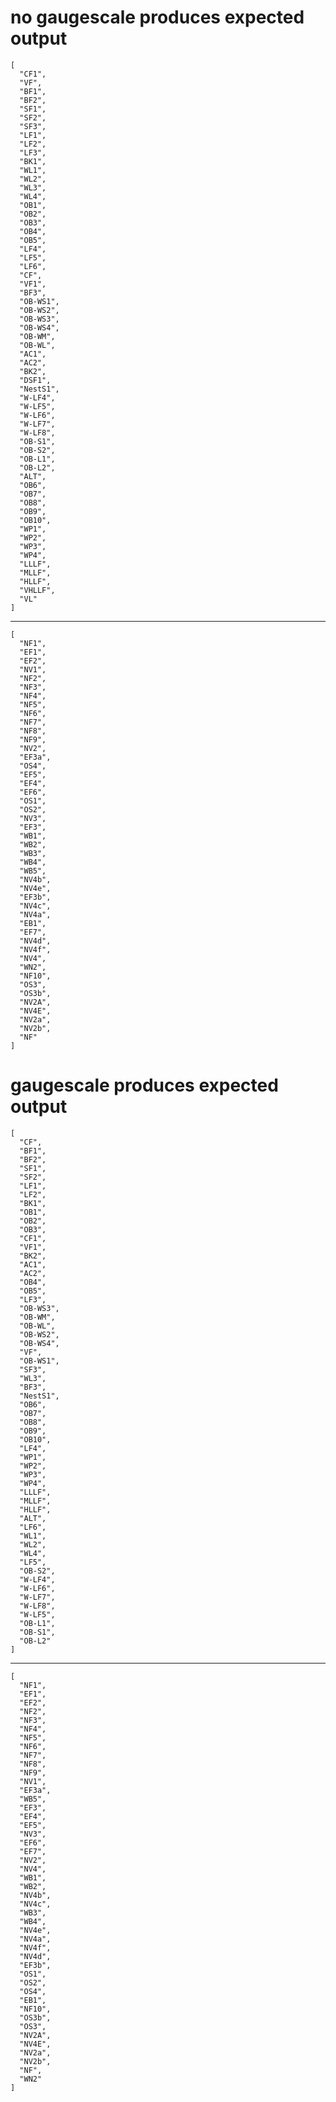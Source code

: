 # no gaugescale produces expected output

    [
      "CF1",
      "VF",
      "BF1",
      "BF2",
      "SF1",
      "SF2",
      "SF3",
      "LF1",
      "LF2",
      "LF3",
      "BK1",
      "WL1",
      "WL2",
      "WL3",
      "WL4",
      "OB1",
      "OB2",
      "OB3",
      "OB4",
      "OB5",
      "LF4",
      "LF5",
      "LF6",
      "CF",
      "VF1",
      "BF3",
      "OB-WS1",
      "OB-WS2",
      "OB-WS3",
      "OB-WS4",
      "OB-WM",
      "OB-WL",
      "AC1",
      "AC2",
      "BK2",
      "DSF1",
      "NestS1",
      "W-LF4",
      "W-LF5",
      "W-LF6",
      "W-LF7",
      "W-LF8",
      "OB-S1",
      "OB-S2",
      "OB-L1",
      "OB-L2",
      "ALT",
      "OB6",
      "OB7",
      "OB8",
      "OB9",
      "OB10",
      "WP1",
      "WP2",
      "WP3",
      "WP4",
      "LLLF",
      "MLLF",
      "HLLF",
      "VHLLF",
      "VL"
    ]

---

    [
      "NF1",
      "EF1",
      "EF2",
      "NV1",
      "NF2",
      "NF3",
      "NF4",
      "NF5",
      "NF6",
      "NF7",
      "NF8",
      "NF9",
      "NV2",
      "EF3a",
      "OS4",
      "EF5",
      "EF4",
      "EF6",
      "OS1",
      "OS2",
      "NV3",
      "EF3",
      "WB1",
      "WB2",
      "WB3",
      "WB4",
      "WB5",
      "NV4b",
      "NV4e",
      "EF3b",
      "NV4c",
      "NV4a",
      "EB1",
      "EF7",
      "NV4d",
      "NV4f",
      "NV4",
      "WN2",
      "NF10",
      "OS3",
      "OS3b",
      "NV2A",
      "NV4E",
      "NV2a",
      "NV2b",
      "NF"
    ]

# gaugescale produces expected output

    [
      "CF",
      "BF1",
      "BF2",
      "SF1",
      "SF2",
      "LF1",
      "LF2",
      "BK1",
      "OB1",
      "OB2",
      "OB3",
      "CF1",
      "VF1",
      "BK2",
      "AC1",
      "AC2",
      "OB4",
      "OB5",
      "LF3",
      "OB-WS3",
      "OB-WM",
      "OB-WL",
      "OB-WS2",
      "OB-WS4",
      "VF",
      "OB-WS1",
      "SF3",
      "WL3",
      "BF3",
      "NestS1",
      "OB6",
      "OB7",
      "OB8",
      "OB9",
      "OB10",
      "LF4",
      "WP1",
      "WP2",
      "WP3",
      "WP4",
      "LLLF",
      "MLLF",
      "HLLF",
      "ALT",
      "LF6",
      "WL1",
      "WL2",
      "WL4",
      "LF5",
      "OB-S2",
      "W-LF4",
      "W-LF6",
      "W-LF7",
      "W-LF8",
      "W-LF5",
      "OB-L1",
      "OB-S1",
      "OB-L2"
    ]

---

    [
      "NF1",
      "EF1",
      "EF2",
      "NF2",
      "NF3",
      "NF4",
      "NF5",
      "NF6",
      "NF7",
      "NF8",
      "NF9",
      "NV1",
      "EF3a",
      "WB5",
      "EF3",
      "EF4",
      "EF5",
      "NV3",
      "EF6",
      "EF7",
      "NV2",
      "NV4",
      "WB1",
      "WB2",
      "NV4b",
      "NV4c",
      "WB3",
      "WB4",
      "NV4e",
      "NV4a",
      "NV4f",
      "NV4d",
      "EF3b",
      "OS1",
      "OS2",
      "OS4",
      "EB1",
      "NF10",
      "OS3b",
      "OS3",
      "NV2A",
      "NV4E",
      "NV2a",
      "NV2b",
      "NF",
      "WN2"
    ]


